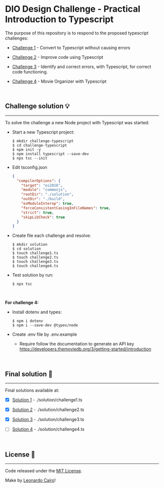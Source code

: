 # DIO Design Challenge - Practical Introduction to Typescript

The purpose of this repository is to respond to the proposed typescript challenges:

* [Challenge 1](./challenge/challenge1.js) - Convert to Typescript without causing errors

* [Challenge 2](./challenge/challenge2.js) - Improve code using Typescript

* [Challenge 3](./challenge/challenge3.js) - Identify and correct errors, with Typescript, for correct code functioning.

* [Challenge 4](./challenge/challenge4.js) - Movie Organizer with Typescript


<br/>

## Challenge solution 💡
<hr/>

To solve the challenge a new Node project with Typescript was started:

* Start a new Typescript project:
  
  ```shell
  $ mkdir challenge-typescript
  $ cd challenge-typescript
  $ npm init -y
  $ npm install typescript --save-dev
  $ npx tsc --init
  ```

* Edit tsconfig.json

  ```JSON
  {
    "compilerOptions": {
      "target": "es2016",
      "module": "commonjs",
      "rootDir": "./solution",
      "outDir": "./build",
      "esModuleInterop": true,
      "forceConsistentCasingInFileNames": true,
      "strict": true,
      "skipLibCheck": true
    }
  }
  ```

* Create file each challenge and resolve:
  
  ```shell
  $ mkdir solution
  $ cd solution
  $ touch challenge1.ts
  $ touch challenge2.ts
  $ touch challenge3.ts
  $ touch challenge4.ts
  ```

* Test solution by run:

  ```shell
  $ npx tsc 
  ```
<br/>

**For challenge 4:**

  * Install dotenv and types:
  
    ```shell
    $ npm i dotenv
    $ npm i --save-dev @types/node
    ```
  
  * Create .env file by .env.example

    * Require follow the documentation to generate an API key https://developers.themoviedb.org/3/getting-started/introduction

<br/>

## Final solution 🏁
<hr/>

Final solutions available at:

* [X] [Solution 1](./solution/challenge1.ts) - ./solution/challenge1.ts

* [X] [Solution 2](./solution/challenge2.ts) - ./solution/challenge2.ts

* [X] [Solution 3](./solution/challenge3.ts) - ./solution/challenge3.ts

* [ ] [Solution 4](./solution/challenge4.ts) - ./solution/challenge4.ts

<br/>

## License 📄
<hr/>

Code released under the [MIT License](./LICENSE).

Make by [Leonardo Cairo](https://www.linkedin.com/in/leocairos/)!
